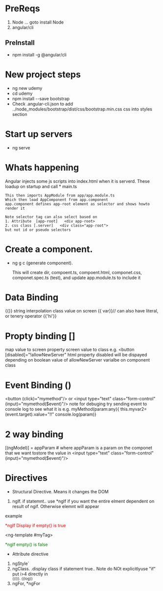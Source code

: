 # PreReqs
1. Node ... goto install Node
1. angular/cli

## PreInstall
* npm install -g @angular/cli

# New project steps
* ng new udemy
* cd udemy
* npm install --save bootstrap
* Check .angular-cli.json to add        ../node_modules/bootstrap/dist/css/bootstrap.min.css css into styles section

# Start up servers
* ng serve

# Whats happening
Angular injects some js scripts into index.html when it is serverd. These loadup on startup and call
    * main.ts

    This then imports AppModule from app/app.module.ts
    Which then load AppComponent from app.component
    app.component defines app-root element as selector and shows howto render it
    
    Note selector tag can also select based on
    1. Attribute  [app-root]   <div app-root>
    2. css class [.server]   <div class="app-root">
    but not id or pseudo selectors

# Create a component.
* ng g c <component name>  (generate component).

    This will create dir, compoent.ts, compoent.html, componet.css, componet.spec.ts (test), and update app.module.ts to include it

# Data Binding
{{}} string interpolation
class value on screen {{ var}}// can also have literal, or tenery operator {{'hi'}}

# Propty binding []
map value to screen property
screen value to class
e.g. <button [disabled]="!allowNewServer"
    html property disabled will be dispayed depending on boolean value of allowNewServer  varialbe on component class

# Event Binding ()
<button (click)="mymethod"/>  or <input type="text" class="form-control" (input)="mymethod($event)"/>
note for debuging try sending event to console log to see what it is
e.g.
    myMethod(param:any){ 
        this.myvar2=(<HTMLInputElement>event.target).value+"!!"
        console.log(param)}

# 2 way binding
[(ngModel)] =  appParam  # where appParam is a param on the componet that we want tostore the value in
<input type="text" class="form-control" (input)="mymethod($event)"/>

# Directives
* Structural Directive. Means it changes the DOM
1. ngIf. if statemnt.. 
use *ngIf if you want the entire elment dependent on result of ngif. Otherwise elemnt will appear

example
 <p style="color: red" *ngIf="empty(); else myTag">*ngIf Display if empty() is true</p>
  
  <ng-template #myTag>
      <p style="color: green">*ngIf empty() is false</p> 
    </ng-template>  

* Attribute directive

1. ngStyle`
1. ngClass. .display class if statement true.. Note do NOt explicitlyuse "if" put i>4 directly in
    <p style="margin: 0px;" 
    [ngStyle]="{color:getColor(i)}" 
    [ngClass]="{five: i>4}" *ngFor="let log of updates;  let i = index"><small>{{i}}. {{log}}</small></p>
1. ngFor, *ngFor